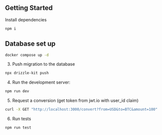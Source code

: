 ## Getting Started

Install dependencies

```bash
npm i
```

## Database set up

```bash
docker compose up -d
```

3. Push migration to the database

```bash
npx drizzle-kit push
```

4. Run the development server:

```bash
npm run dev
```

5. Request a conversion (get token from jwt.io with user_id claim)

```bash
curl -X GET "http://localhost:3000/convert?from=USD&to=BTC&amount=100" -H "Authorization: Bearer <token>"
```

6. Run tests

```bash
npm run test
```
